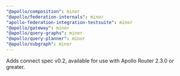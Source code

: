 ```yaml
---
"@apollo/composition": minor
"@apollo/federation-internals": minor
"apollo-federation-integration-testsuite": minor
"@apollo/gateway": minor
"@apollo/query-graphs": minor
"@apollo/query-planner": minor
"@apollo/subgraph": minor
---
```


Adds connect spec v0.2, available for use with Apollo Router 2.3.0 or greater.
